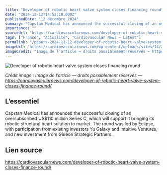 ```yaml
---
title: "Developer of robotic heart valve system closes financing round"
date: "2024-12-12T14:52:10.000Z"
publishedDate: "12 décembre 2024"
summary: "Capstan Medical has announced the successful closing of an oversubscribed US$110 million Series C, which will support it bringing its robotic structural heart solution to market. The round was led by Eclipse, with participation from existing investors Yu Galaxy and Intuitive Ventures, and new investment from Gideon Strategic Partners."
importance: ""
sourceUrl: "https://cardiovascularnews.com/developer-of-robotic-heart-valve-system-closes-finance-round/"
tags: ["France", "Actualité", "Cardiovascular News — Latest"]
permalink: "/papers/2024-12-12-developer-of-robotic-heart-valve-system-closes-financing-round"
imageUrl: "https://cardiovascularnews.com/wp-content/uploads/sites/14/2024/02/finance-business-funding.jpg"
imageCredit: "Image de l’article — droits possiblement réservés — https://cardiovascularnews.com/developer-of-robotic-heart-valve-system-closes-finance-round/"
---
```


![Developer of robotic heart valve system closes financing round](https://cardiovascularnews.com/wp-content/uploads/sites/14/2024/02/finance-business-funding.jpg)

*Crédit image : Image de l’article — droits possiblement réservés — https://cardiovascularnews.com/developer-of-robotic-heart-valve-system-closes-finance-round/*

## L’essentiel

Capstan Medical has announced the successful closing of an oversubscribed US$110 million Series C, which will support it bringing its robotic structural heart solution to market. The round was led by Eclipse, with participation from existing investors Yu Galaxy and Intuitive Ventures, and new investment from Gideon Strategic Partners.

## Lien source

https://cardiovascularnews.com/developer-of-robotic-heart-valve-system-closes-finance-round/
